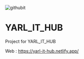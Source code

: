 ![githubit](https://user-images.githubusercontent.com/88297426/175766044-c886e103-661d-4ab7-aea8-6ddd83aa6cdb.jpg)


# YARL_IT_HUB
Project for YARL_IT_HUB

Web : https://yarl-it-hub.netlify.app/
